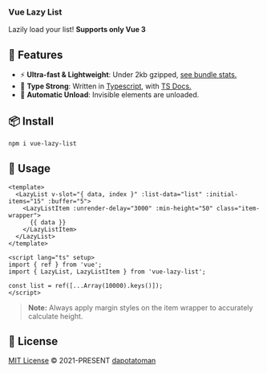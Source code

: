 <p align="center">
<h3>Vue Lazy List</h3>
Lazily load your list! <b>Supports only Vue 3</b>
</p>

## 🚀 Features

- ⚡ **Ultra-fast & Lightweight**: Under 2kb gzipped, [see bundle stats.](https://bundlephobia.com/package/vue-lazy-list)
- 🦾 **Type Strong**: Written in [Typescript](https://www.typescriptlang.org/), with [TS Docs.](https://github.com/microsoft/tsdoc)
- 🔋 **Automatic Unload**: Invisible elements are unloaded.

## 📦 Install

```bash
npm i vue-lazy-list
```

## 🦄 Usage

```vue
<template>
  <LazyList v-slot="{ data, index }" :list-data="list" :initial-items="15" :buffer="5">
    <LazyListItem :unrender-delay="3000" :min-height="50" class="item-wrapper">
      {{ data }}
    </LazyListItem>
  </LazyList>
</template>

<script lang="ts" setup>
import { ref } from 'vue';
import { LazyList, LazyListItem } from 'vue-lazy-list';

const list = ref([...Array(10000).keys()]);
</script>
```
> **Note:** Always apply margin styles on the item wrapper to accurately calculate height.

## 📄 License

[MIT License](https://github.com/dapotatoman/vue-lazy-list/blob/main/LICENSE) © 2021-PRESENT [dapotatoman](https://github.com/dapotatoman)
